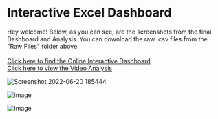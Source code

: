 # Interactive Excel Dashboard

Hey welcome! Below, as you can see, are the screenshots from the final Dashboard and Analysis. You can download the raw .csv files from the "Raw Files" folder above.</br></br>
[Click here to find the Online Interactive Dashboard](https://onedrive.live.com/view.aspx?resid=805EBE40645B2DD6!4145&ithint=file%2cxlsx&authkey=!ALz7VhXEErxs_gI) </br>
[Click here to view the Video Analysis](https://www.youtube.com/watch?v=oWy7ZkS3axE&t=275s)

![Screenshot 2022-06-20 185444](https://user-images.githubusercontent.com/91784043/174611756-6ab4cc61-c2de-4ac3-a9d4-76dc5da8ee65.png)

![image](https://user-images.githubusercontent.com/91784043/174629927-393f577d-4838-46f6-af89-8f0365006875.png)


![image](https://user-images.githubusercontent.com/91784043/174628952-ebd24ffe-00e2-424b-aa3c-5f413b97f75a.png)

